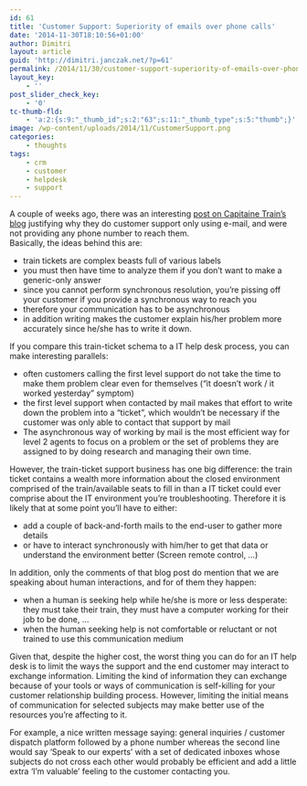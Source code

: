 ```yaml
---
id: 61
title: 'Customer Support: Superiority of emails over phone calls'
date: '2014-11-30T18:10:56+01:00'
author: Dimitri
layout: article
guid: 'http://dimitri.janczak.net/?p=61'
permalink: /2014/11/30/customer-support-superiority-of-emails-over-phone-calls/
layout_key:
    - ''
post_slider_check_key:
    - '0'
tc-thumb-fld:
    - 'a:2:{s:9:"_thumb_id";s:2:"63";s:11:"_thumb_type";s:5:"thumb";}'
image: /wp-content/uploads/2014/11/CustomerSupport.png
categories:
    - thoughts
tags:
    - crm
    - customer
    - helpdesk
    - support
---
```


A couple of weeks ago, there was an interesting [post on Capitaine Train’s blog](https://blog.capitainetrain.com/7773-bienfaits-du-service-client-par-email) justifying why they do customer support only using e-mail, and were not providing any phone number to reach them.  
Basically, the ideas behind this are:

- train tickets are complex beasts full of various labels
- you must then have time to analyze them if you don’t want to make a generic-only answer
- since you cannot perform synchronous resolution, you’re pissing off your customer if you provide a synchronous way to reach you
- therefore your communication has to be asynchronous
- in addition writing makes the customer explain his/her problem more accurately since he/she has to write it down.

If you compare this train-ticket schema to a IT help desk process, you can make interesting parallels:

- often customers calling the first level support do not take the time to make them problem clear even for themselves (“it doesn’t work / it worked yesterday” symptom)
- the first level support when contacted by mail makes that effort to write down the problem into a “ticket”, which wouldn’t be necessary if the customer was only able to contact that support by mail
- The asynchronous way of working by mail is the most efficient way for level 2 agents to focus on a problem or the set of problems they are assigned to by doing research and managing their own time.

However, the train-ticket support business has one big difference: the train ticket contains a wealth more information about the closed environment comprised of the train/available seats to fill in than a IT ticket could ever comprise about the IT environment you’re troubleshooting. Therefore it is likely that at some point you’ll have to either:

- add a couple of back-and-forth mails to the end-user to gather more details
- or have to interact synchronously with him/her to get that data or understand the environment better (Screen remote control, …)

In addition, only the comments of that blog post do mention that we are speaking about human interactions, and for of them they happen:

- when a human is seeking help while he/she is more or less desperate: they must take their train, they must have a computer working for their job to be done, …
- when the human seeking help is not comfortable or reluctant or not trained to use this communication medium

Given that, despite the higher cost, the worst thing you can do for an IT help desk is to limit the ways the support and the end customer may interact to exchange information. Limiting the kind of information they can exchange because of your tools or ways of communication is self-killing for your customer relationship building process. However, limiting the initial means of communication for selected subjects may make better use of the resources you’re affecting to it.

For example, a nice written message saying: general inquiries / customer dispatch platform followed by a phone number whereas the second line would say ‘Speak to our experts’ with a set of dedicated inboxes whose subjects do not cross each other would probably be efficient and add a little extra ‘I’m valuable’ feeling to the customer contacting you.